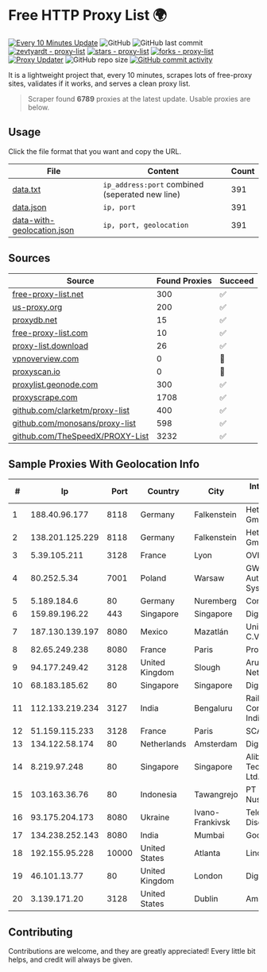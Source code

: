 
# Free HTTP Proxy List 🌍

[![Every 10 Minutes Update](https://github.com/mertguvencli/http-proxy-list/actions/workflows/main.yml/badge.svg?branch=main)](https://github.com/mertguvencli/http-proxy-list/actions/workflows/main.yml)
![GitHub](https://img.shields.io/github/license/mertguvencli/http-proxy-list)
![GitHub last commit](https://img.shields.io/github/last-commit/mertguvencli/http-proxy-list)
[![zevtyardt - proxy-list](https://img.shields.io/static/v1?label=zevtyardt&message=proxy-list&color=blue&logo=github)](https://github.com/zevtyardt/proxy-list "Go to GitHub repo")
[![stars - proxy-list](https://img.shields.io/github/stars/zevtyardt/proxy-list?style=social)](https://github.com/zevtyardt/proxy-list)
[![forks - proxy-list](https://img.shields.io/github/forks/zevtyardt/proxy-list?style=social)](https://github.com/zevtyardt/proxy-list)
[![Proxy Updater](https://github.com/zevtyardt/proxy-list/workflows/Proxy%20Updater/badge.svg)](https://github.com/zevtyardt/proxy-list/actions?query=workflow:"Proxy+Updater")
![GitHub repo size](https://img.shields.io/github/repo-size/zevtyardt/proxy-list)
[![GitHub commit activity](https://img.shields.io/github/commit-activity/m/zevtyardt/proxy-list?logo=commits)](https://github.com/zevtyardt/proxy-list/commits/main)

It is a lightweight project that, every 10 minutes, scrapes lots of free-proxy sites, validates if it works, and serves a clean proxy list.

> Scraper found **6789** proxies at the latest update. Usable proxies are below.

## Usage

Click the file format that you want and copy the URL.

|File|Content|Count|
|----|-------|-----|
|[data.txt](https://raw.githubusercontent.com/mertguvencli/http-proxy-list/main/proxy-list/data.txt)|`ip_address:port` combined (seperated new line)|391|
|[data.json](https://raw.githubusercontent.com/mertguvencli/http-proxy-list/main/proxy-list/data.json)|`ip, port`|391|
|[data-with-geolocation.json](https://raw.githubusercontent.com/mertguvencli/http-proxy-list/main/proxy-list/data-with-geolocation.json)|`ip, port, geolocation`|391|

## Sources

|Source|Found Proxies|Succeed|
|------|-------------|-------|
|[free-proxy-list.net](https://free-proxy-list.net)|300|✅|
|[us-proxy.org](https://www.us-proxy.org)|200|✅|
|[proxydb.net](http://proxydb.net)|15|✅|
|[free-proxy-list.com](https://free-proxy-list.com/?page=&port=&type%5B%5D=http&type%5B%5D=https&up_time=0&search=Search)|10|✅|
|[proxy-list.download](https://www.proxy-list.download/HTTP)|26|✅|
|[vpnoverview.com](https://vpnoverview.com/privacy/anonymous-browsing/free-proxy-servers)|0|🚫|
|[proxyscan.io](https://www.proxyscan.io)|0|🚫|
|[proxylist.geonode.com](https://proxylist.geonode.com/api/proxy-list?limit=300&page=1&sort_by=lastChecked&sort_type=desc&protocols=http,https)|300|✅|
|[proxyscrape.com](https://api.proxyscrape.com/v2/?request=displayproxies&protocol=http&timeout=10000&country=all&ssl=all&anonymity=all)|1708|✅|
|[github.com/clarketm/proxy-list](https://raw.githubusercontent.com/clarketm/proxy-list/master/proxy-list-raw.txt)|400|✅|
|[github.com/monosans/proxy-list](https://raw.githubusercontent.com/monosans/proxy-list/main/proxies/http.txt)|598|✅|
|[github.com/TheSpeedX/PROXY-List](https://raw.githubusercontent.com/TheSpeedX/PROXY-List/master/http.txt)|3232|✅|


## Sample Proxies With Geolocation Info

|#|Ip|Port|Country|City|Internet Service Provider|
|-|--|----|-------|----|-------------------------|
|1|188.40.96.177|8118|Germany|Falkenstein|Hetzner Online GmbH|
|2|138.201.125.229|8118|Germany|Falkenstein|Hetzner Online GmbH|
|3|5.39.105.211|3128|France|Lyon|OVH SAS|
|4|80.252.5.34|7001|Poland|Warsaw|GWNET Autonomus System|
|5|5.189.184.6|80|Germany|Nuremberg|Contabo GmbH|
|6|159.89.196.22|443|Singapore|Singapore|DigitalOcean, LLC|
|7|187.130.139.197|8080|Mexico|Mazatlán|Uninet S.A. de C.V.|
|8|82.65.249.238|8080|France|Paris|Proxad / Free SAS|
|9|94.177.249.42|3128|United Kingdom|Slough|ArubaCloud UK Network|
|10|68.183.185.62|80|Singapore|Singapore|DigitalOcean, LLC|
|11|112.133.219.234|3127|India|Bengaluru|RailTel Corporation Of India Ltd|
|12|51.159.115.233|3128|France|Paris|SCALEWAY|
|13|134.122.58.174|80|Netherlands|Amsterdam|DigitalOcean, LLC|
|14|8.219.97.248|80|Singapore|Singapore|Alibaba (US) Technology Co., Ltd.|
|15|103.163.36.76|80|Indonesia|Tawangrejo|PT Data Buana Nusantara|
|16|93.175.204.173|8080|Ukraine|Ivano-Frankivsk|Teleradiocompany Discovery Ltd|
|17|134.238.252.143|8080|India|Mumbai|Google LLC|
|18|192.155.95.228|10000|United States|Atlanta|Linode, LLC|
|19|46.101.13.77|80|United Kingdom|London|DigitalOcean, LLC|
|20|3.139.171.20|3128|United States|Dublin|Amazon.com, Inc.|



## Contributing

Contributions are welcome, and they are greatly appreciated! Every
little bit helps, and credit will always be given.

